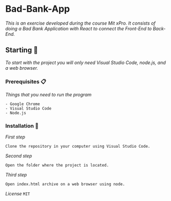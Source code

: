 # Bad-Bank-App

_This is an exercise developed during the course Mit xPro. It consists of doing a Bad Bank Application with React to connect the Front-End to Back-End._

## Starting 🚀

_To start with the project you will only need Visual Studio Code, node.js, and a web browser._

### Prerequisites 📋

_Things that you need to run the program_

```
- Google Chrome
- Visual Studio Code
- Node.js

```

### Installation 🔧


_First step_

```
Clone the repository in your computer using Visual Studio Code.
```

_Second step_

```
Open the folder where the project is located.
```

_Third step_

```
Open index.html archive on a web browser using node.
```

_License_
```MIT```
